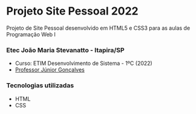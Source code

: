 # Projeto Site Pessoal 2022
Projeto de Site Pessoal desenvolvido em HTML5 e CSS3 para as aulas de Programação Web I

### Etec João Maria Stevanatto - Itapira/SP
* Curso: ETIM Desenvolvimento de Sistema - 1ºC (2022)
* [Professor Júnior Gonçalves](https://hiperbytes.com.br/)

### Tecnologias utilizadas 
* HTML
* CSS